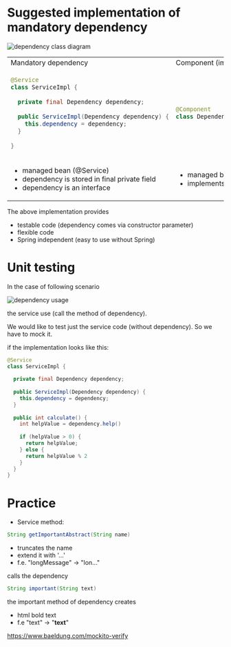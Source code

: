 # Suggested implementation of mandatory dependency

![dependency class diagram](http://www.plantuml.com/plantuml/png/LSin3i8m38NXtQVmZDGU0NLWOUO4bdcq5Kw870Uf0kuEWYLix_tIDzKGZvQCYkXLPl0j5hZ91dyGhpdW5r7m0GNvZAmRiPhKsfLZAaOlel_2OolZSzzB-iaJ_Bugleowmxl1rtc9eJVJPxHaRm00)

<table>
<tr>
<td> Mandatory dependency
  </td> <td> Component (implementation) </td>
</tr>
<tr>
<td> 

```java
@Service
class ServiceImpl {
  
  private final Dependency dependency;
  
  public ServiceImpl(Dependency dependency) {
    this.dependency = dependency;
  }
  
}
```
    
</td>
<td>


```java
@Component
class DependencyImpl implements Dependency {}
```
  
</td>
</tr>
<tr>
<td> 
  
  * managed bean (@Service)
  * dependency is stored in final private field
  * dependency is an interface
  
</td> 
<td> 
  
  * managed bean (@Component)
  * implements the interface
  
</td>
</tr>
</table>



The above implementation provides
* testable code (dependency comes via constructor parameter)
* flexible code
* Spring independent (easy to use without Spring)


# Unit testing

In the case of following scenario

![dependency usage](https://www.planttext.com/api/plantuml/svg/SoWkIImgAStDuU9opiyhAShFIIrIqBLJ24ujAijCJlNCBSYnKaXEp4akpKaiIUL24WQfSaajICrBISrBheGep4ZDAU125LJGHJKDrGYW7DnQBYu7e3wWKm00)

the service use (call the method of dependency).

We would like to test just the service code (without dependency). So we have to mock it.

if the implementation looks like this:

```java
@Service
class ServiceImpl {
  
  private final Dependency dependency;
  
  public ServiceImpl(Dependency dependency) {
    this.dependency = dependency;
  }
  
  public int calculate() {
    int helpValue = dependency.help()
    
    if (helpValue > 0) {
      return helpValue;
    } else {
      return helpValue % 2
    }
  }
}
```

# Practice

- Service method: 
```java
String getImportantAbstract(String name)
```

  - truncates the name 
  - extend it with '...'
  - f.e. "longMessage" -> "lon..."

calls the dependency 
```java
String important(String text)
```
the important method of dependency creates

- html bold text
- f.e "text" -> "<b>text</b>"

https://www.baeldung.com/mockito-verify
